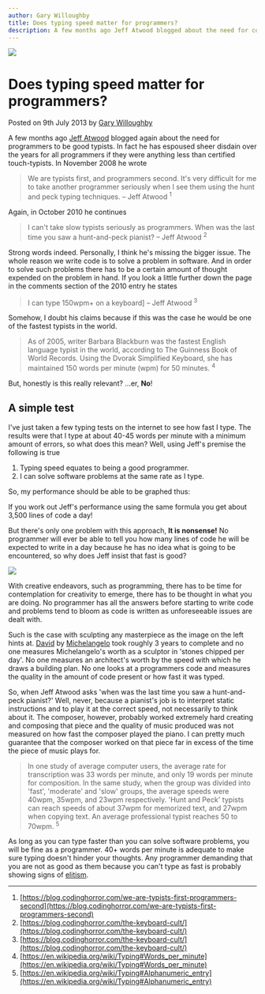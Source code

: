 ```yaml
---
author: Gary Willoughby
title: Does typing speed matter for programmers?
description: A few months ago Jeff Atwood blogged about the need for coders to be good typists. He espoused sheer disdain if they were less than certified touch-typists.
---
```


![]($root-path$/articles/images/does-typing-speed-matter-for-programmers-banner.jpg)

# Does typing speed matter for programmers?

<time>Posted on 9th July 2013 by [Gary Willoughby]($root-path$/pages/about.html)</time>

A few months ago [Jeff Atwood](https://en.wikipedia.org/wiki/Jeff_Atwood) blogged again about the need for programmers to be good typists. In fact he has espoused sheer disdain over the years for all programmers if they were anything less than certified touch-typists. In November 2008 he wrote

> We are typists first, and programmers second. It's very difficult for me to take another programmer seriously when I see them using the hunt and peck typing techniques. – Jeff Atwood <sup>1</sup>

Again, in October 2010 he continues

> I can't take slow typists seriously as programmers. When was the last time you saw a hunt-and-peck pianist? – Jeff Atwood <sup>2</sup>

Strong words indeed. Personally, I think he's missing the bigger issue. The whole reason we write code is to solve a problem in software. And in order to solve such problems there has to be a certain amount of thought expended on the problem in hand. If you look a little further down the page in the comments section of the 2010 entry he states

> I can type 150wpm+ on a keyboard] – Jeff Atwood <sup>3</sup>

Somehow, I doubt his claims because if this was the case he would be one of the fastest typists in the world.

> As of 2005, writer Barbara Blackburn was the fastest English language typist in the world, according to The Guinness Book of World Records. Using the Dvorak Simplified Keyboard, she has maintained 150 words per minute (wpm) for 50 minutes. <sup>4</sup>

But, honestly is this really relevant? ...er, **No**!

## A simple test

I've just taken a few typing tests on the internet to see how fast I type. The results were that I type at about 40-45 words per minute with a minimum amount of errors, so what does this mean? Well, using Jeff's premise the following is true

1. Typing speed equates to being a good programmer.
1. I can solve software problems at the same rate as I type.

So, my performance should be able to be graphed thus:

<script src="https://gist.github.com/nomad-software/7b0e54ac0c0341634d8748b5db3c1e48.js"></script>

If you work out Jeff's performance using the same formula you get about 3,500 lines of code a day!

But there's only one problem with this approach, **It is nonsense!** No programmer will ever be able to tell you how many lines of code he will be expected to write in a day because he has no idea what is going to be encountered, so why does Jeff insist that fast is good?

![]($root-path$/articles/images/david-by-michelangelo.jpg)

With creative endeavors, such as programming, there has to be time for contemplation for creativity to emerge, there has to be thought in what you are doing. No programmer has all the answers before starting to write code and problems tend to bloom as code is written as unforeseeable issues are dealt with.

Such is the case with sculpting any masterpiece as the image on the left hints at. [David](https://en.wikipedia.org/wiki/David_(Michelangelo)) by [Michelangelo](https://en.wikipedia.org/wiki/Michelangelo) took roughly 3 years to complete and no one measures Michelangelo's worth as a sculptor in 'stones chipped per day'. No one measures an architect's worth by the speed with which he draws a building plan. No one looks at a programmers code and measures the quality in the amount of code present or how fast it was typed.

So, when Jeff Atwood asks 'when was the last time you saw a hunt-and-peck pianist?' Well, never, because a pianist's job is to interpret static instructions and to play it at the correct speed, not necessarily to think about it. The composer, however, probably worked extremely hard creating and composing that piece and the quality of music produced was not measured on how fast the composer played the piano. I can pretty much guarantee that the composer worked on that piece far in excess of the time the piece of music plays for.

> In one study of average computer users, the average rate for transcription was 33 words per minute, and only 19 words per minute for composition. In the same study, when the group was divided into 'fast', 'moderate' and 'slow' groups, the average speeds were 40wpm, 35wpm, and 23wpm respectively. 'Hunt and Peck' typists can reach speeds of about 37wpm for memorized text, and 27wpm when copying text. An average professional typist reaches 50 to 70wpm. <sup>5</sup>

As long as you can type faster than you can solve software problems, you will be fine as a programmer. 40+ words per minute is adequate to make sure typing doesn't hinder your thoughts. Any programmer demanding that you are not as good as them because you can't type as fast is probably showing signs of [elitism](https://en.wikipedia.org/wiki/Elitism).

---

1. [https://blog.codinghorror.com/we-are-typists-first-programmers-second](https://blog.codinghorror.com/we-are-typists-first-programmers-second)
2. [https://blog.codinghorror.com/the-keyboard-cult/](https://blog.codinghorror.com/the-keyboard-cult/)
3. [https://blog.codinghorror.com/the-keyboard-cult/](https://blog.codinghorror.com/the-keyboard-cult/)
4. [https://en.wikipedia.org/wiki/Typing#Words_per_minute](https://en.wikipedia.org/wiki/Typing#Words_per_minute)
5. [https://en.wikipedia.org/wiki/Typing#Alphanumeric_entry](https://en.wikipedia.org/wiki/Typing#Alphanumeric_entry)
